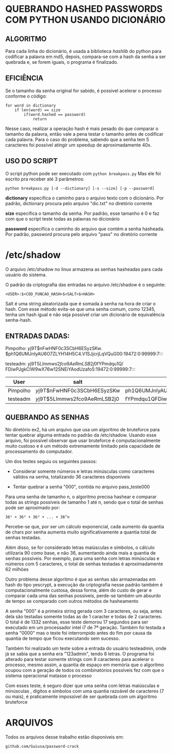 # QUEBRANDO HASHED PASSWORDS COM PYTHON USANDO DICIONÁRIO

## ALGORITMO

Para cada linha do dicionário, é usada a biblioteca *hashlib* do python para
codificar a palavra em md5, depois, compara-se com a hash da senha a ser
quebrada e, se forem iguais, o programa é finalizado.

## EFICIÊNCIA

Se o tamanho da senha original for sabido, é possível acelerar o processo
conforme o código:

```
for word in dictionary
	if len(word) == size
		if(word.hashed == password)
			return
```

Nesse caso, realizar a operação hash é mais pesado do que comparar o tamanho
da palavra, então vale a pena testar o tamanho antes de codificar cada palavra.
Para o caso do problema, sabendo que a senha tem 5 caracteres foi possível
atingir um speedup de aproximadamente 40x.

## USO DO SCRIPT

O script python pode ser executado com
`python breakpass.py`
Mas ele foi escrito pra receber até 3 parâmetros:

`python breakpass.py [-d --dictionary] [-s --size] [-p --password]`

**dictionary** especifica o caminho para o arquivo texto com o dicionário.
Por padrão, dictionary procura pelo arquivo "dic.txt" no diretório corrente

**size** especifica o tamanho da senha.
Por padrão, esse tamanho é 0 e faz com que o script teste todas as palavras no
dicionário

**password** especifica o caminho do arquivo que contém a senha hasheada.
Por padrão, password procura pelo arquivo "pass" no diretório corrente

# /etc/shadow
O arquivo /etc/shadow no linux armazena as senhas hasheadas para cada usuário
do sistema.
 
O padrão da criptografia das entradas no arquivo /etc/shadow é o seguinte:

`<USER>:$<COD_FUNCAO_HASH>$<SALT>$<HASH>`

Salt é uma string aleatorizada que é somada à senha na hora de criar o hash. Com
esse método evita-se que uma senha comum, como 12345, tenha um hash igual e
não seja possível criar um dicionário de equivalência senha-hash.

## ENTRADAS DADAS:
Pimpolho:
$y$j9T$nFwHNF0c3SCbH6ESyzSKw.
$ph1Q6UMJnIyAU6O7ZLYH14H5C4.V1SJjcrjLqVQuG00:19472:0:99999:7:::

testeadm:
$y$j9T$5LImmws2fco9AeRmLSB2j0$fYPmdqu1Q/
FDiwPJgkCIW9wX76w12SNEiYAodUzafo5:19472:0:99999:7:::

   User  |              salt             |                  hash                      
-------- | ----------------------------- | -------------------------------------------
Pimpolho | $y$j9T$nFwHNF0c3SCbH6ESyzSKw  | ph1Q6UMJnIyAU6O7ZLYH14H5C4.V1SJjcrjLqVQuG00
testeadm | $y$j9T$5LImmws2fco9AeRmLSB2j0 | fYPmdqu1QFDiwPJgkCIW9wX76w12SNEiYAodUzafo5


## QUEBRANDO AS SENHAS
No diretório ex2, há um arquivo que usa um algoritmo de bruteforce para tentar 
quebrar alguma entrada no padrão da /etc/shadow. Usando esse arquivo, foi 
possível observar que usar bruteforce é computacionalmente muito custoso e é um
método extremamente limitado pela capacidade de processamento do computador.

Um dos testes seguiu os seguintes passos:
- Considerar somente números e letras minúsculas como caracteres válidos na 
senha, totalizando 36 caracteres disponíveis

- Tentar quebrar a senha "000", contida no arquivo pass_teste000

Para uma senha de tamanho n, o algoritmo precisa hashear e comparar todas as 
strings possíveis de tamanho 1 até n, sendo que o total de senhas pode ser
aproximado por:

`36¹ + 36² + 36³ + ... + 36^n`

Percebe-se que, por ser um cálculo exponencial, cada aumento da quantia de chars
por senha aumenta muito significativamente a quantia total de senhas testadas. 

Além disso, se for considerado letras maiúsculas e símbolos, o cálculo utilizaria
90 como base, e não 36, aumentando ainda mais a quantia de senhas possíveis.
Por exemplo, para uma senha com letras minúsculas e números com 5 caracteres, o
total de senhas testadas é aproximadamente 62 milhões

Outro problema desse algoritmo é que as senhas são armazenadas em hash do tipo
yescrypt, a execução da criptografia nesse padrão também é computacionalmente 
custosa, dessa forma, além do custo de gerar e comparar cada uma das senhas
possíveis, perde-se também um absurdo de tempo se comparado com outros métodos
de hasheamento

A senha "000" é a primeira string gerada com 3 caracteres, ou seja, antes dela
são testadas somente todas as de 1 caracter e todas de 2 caracteres. O total é 
de 1332 senhas, esse teste demorou 17 segundos para ser executado em um 
processador intel i7 de 7ª geração. Também foi testada a senha "0000" mas o 
teste foi interrompido antes do fim por causa da quantia de tempo que ficou 
executando sem sucesso.

Também foi realizado um teste sobre a entrada do usuário testeadmin, onde já se
sabia que a senha era "123admin", tendo 8 letras. O programa foi alterado para 
testar somente strings com 8 caracteres para acelerar o processo, mesmo assim, a
quantia de espaço em memória que o algoritmo ocupou com a geração de todos os 
combinatórios possíveis fez com que o sistema operacional matasse o processo

Com esses teste, é seguro dizer que uma senha com letras maiúsculas e minúsculas
, dígitos e símbolos com uma quantia razoável de caracteres (7 ou mais), é 
praticamente impossível de ser quebrada com um algoritmo bruteforce

# ARQUIVOS
Todos os arquivos desse trabalho estão disponíveis em:

`github.com/Guiusa/password-crack`

